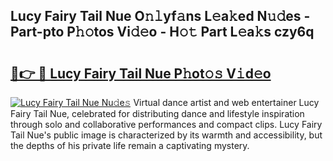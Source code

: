 ## Lucy Fairy Tail Nue O𝚗𝚕yf𝚊ns L𝚎a𝚔ed N𝚞𝚍es - Part-pto P𝚑𝚘tos Vi𝚍𝚎o - H𝚘𝚝 Part L𝚎a𝚔s czy6q

# <h2><a href="http://kfcqfwx.oniu.top/?m=Lucy+Fairy+Tail+Nue">🔗👉 🔴 Lucy Fairy Tail Nue P𝚑ot𝚘𝚜 V𝚒d𝚎o</a></h2>

[![Lucy Fairy Tail Nue Nu𝚍e𝚜](https://i.imgur.com/0qMVB7G.gif)](http://kfcqfwx.oniu.top/?m=Lucy+Fairy+Tail+Nue)
Virtual dance artist and web entertainer Lucy Fairy Tail Nue, celebrated for distributing dance and lifestyle inspiration through solo and collaborative performances and compact clips. Lucy Fairy Tail Nue's public image is characterized by its warmth and accessibility, but the depths of his private life remain a captivating mystery.  
